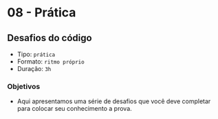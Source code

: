 # 08 - Prática

## Desafios do código

* Tipo: `prática`
* Formato: `ritmo próprio`
* Duração: `3h`

### Objetivos

* Aqui apresentamos uma série de desafios que você deve completar para colocar seu conhecimento a prova.


